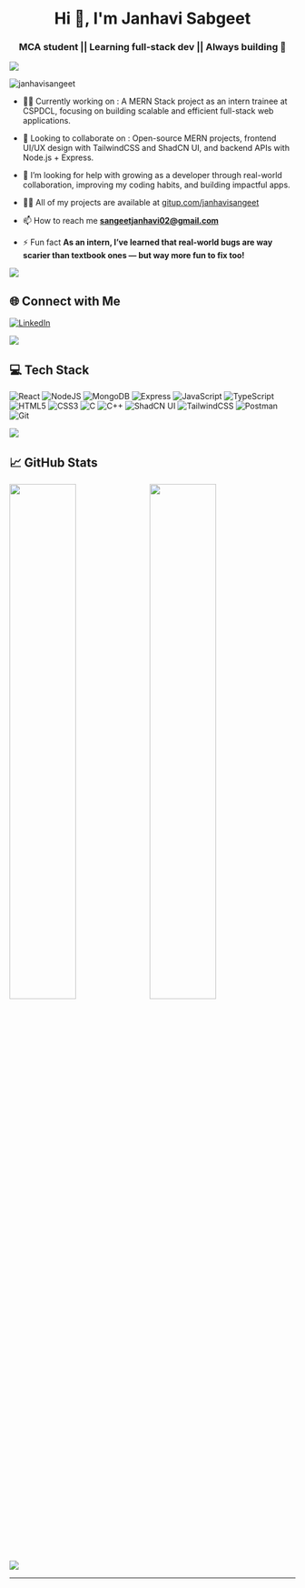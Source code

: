 <h1 align="center">Hi 👋, I'm Janhavi Sabgeet</h1>
<h3 align="center">MCA student || Learning full-stack dev || Always building 🚀</h3>

<div>
  <img src="https://user-images.githubusercontent.com/73097560/115834477-dbab4500-a447-11eb-908a-139a6edaec5c.gif">             
</div>
<p align="left"> <img src="https://komarev.com/ghpvc/?username=janhavisangeet&label=Profile%20views&color=0e75b6&style=flat" alt="janhavisangeet" /> </p>

- 👨‍💻  Currently working on : A MERN Stack project as an intern trainee at CSPDCL, focusing on building scalable and efficient full-stack web applications.

- 🧩 Looking to collaborate on : Open-source MERN projects, frontend UI/UX design with TailwindCSS and ShadCN UI, and backend APIs with Node.js + Express.

- 🤝 I’m looking for help with growing as a developer through real-world collaboration, improving my coding habits, and building impactful apps.

- 👨‍💻 All of my projects are available at [gitup.com/janhavisangeet](gitup.com/janhavisangeet)

- 📫 How to reach me **sangeetjanhavi02@gmail.com**

- ⚡ Fun fact **As an intern, I’ve learned that real-world bugs are way scarier than textbook ones — but way more fun to fix too!**
 <div>
  <img src="https://user-images.githubusercontent.com/73097560/115834477-dbab4500-a447-11eb-908a-139a6edaec5c.gif">             
</div>

## 🌐 Connect with Me
[![LinkedIn](https://img.shields.io/badge/LinkedIn-%230077B5.svg?logo=linkedin&logoColor=white)](https://www.linkedin.com/in/janhavi%20sangeet)

<div>
  <img src="https://user-images.githubusercontent.com/73097560/115834477-dbab4500-a447-11eb-908a-139a6edaec5c.gif">             
</div>

## 💻 Tech Stack
![React](https://img.shields.io/badge/react-%2320232a.svg?style=flat-square&logo=react&logoColor=%2361DAFB)
![NodeJS](https://img.shields.io/badge/node.js-6DA55F?style=flat-square&logo=node.js&logoColor=white)
![MongoDB](https://img.shields.io/badge/MongoDB-%234ea94b.svg?style=flat-square&logo=mongodb&logoColor=white)
![Express](https://img.shields.io/badge/express.js-%23404d59.svg?style=flat-square&logo=express&logoColor=%2361DAFB)
![JavaScript](https://img.shields.io/badge/javascript-%23323330.svg?style=flat-square&logo=javascript&logoColor=%23F7DF1E)
![TypeScript](https://img.shields.io/badge/typescript-%23007acc.svg?style=flat-square&logo=typescript&logoColor=white)
![HTML5](https://img.shields.io/badge/html5-%23E34F26.svg?style=flat-square&logo=html5&logoColor=white)
![CSS3](https://img.shields.io/badge/css3-%231572B6.svg?style=flat-square&logo=css3&logoColor=white)
![C](https://img.shields.io/badge/c-%2300599C.svg?style=flat-square&logo=c&logoColor=white)
![C++](https://img.shields.io/badge/c++-%2300599C.svg?style=flat-square&logo=c%2B%2B&logoColor=white)
![ShadCN UI](https://img.shields.io/badge/ShadCN_UI-%23000000.svg?style=flat-square&logo=radixui&logoColor=white)
![TailwindCSS](https://img.shields.io/badge/tailwindcss-%2338B2AC.svg?style=flat-square&logo=tailwind-css&logoColor=white)
![Postman](https://img.shields.io/badge/Postman-FF6C37?style=flat-square&logo=postman&logoColor=white)
![Git](https://img.shields.io/badge/git-%23F05033.svg?style=flat-square&logo=git&logoColor=white)

 <div>
  <img src="https://user-images.githubusercontent.com/73097560/115834477-dbab4500-a447-11eb-908a-139a6edaec5c.gif">             
</div>

## 📈 GitHub Stats
<p align="left">
  <img width="48.2%" src="https://github-readme-stats.vercel.app/api?username=janhavisangeet&show_icons=true&locale=en&theme=blueberry&hide_border=true" />
  <img width="48.2%" src="https://github-readme-streak-stats.herokuapp.com/?user=janhavisangeet&theme=blueberry&hide_border=true" />
</p>

<p align="left">
  <img src="https://github-readme-stats.vercel.app/api/top-langs?username=janhavisangeet&show_icons=true&locale=en&layout=compact&theme=blueberry" />
</p>

---

